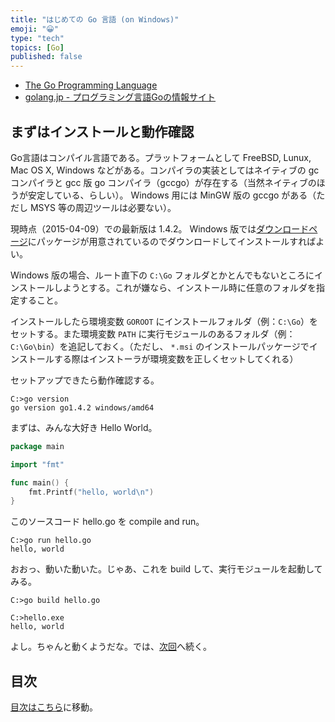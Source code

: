```yaml
---
title: "はじめての Go 言語 (on Windows)"
emoji: "😀"
type: "tech"
topics: [Go]
published: false
---
```

- [The Go Programming Language](https://golang.org/)
- [golang.jp - プログラミング言語Goの情報サイト](http://golang.jp/)

## まずはインストールと動作確認

Go言語はコンパイル言語である。プラットフォームとして FreeBSD, Lunux, Mac OS X, Windows などがある。コンパイラの実装としてはネイティブの gc コンパイラと gcc 版 go コンパイラ（gccgo）が存在する（当然ネイティブのほうが安定している、らしい）。 Windows 用には MinGW 版の gccgo がある（ただし MSYS 等の周辺ツールは必要ない）。

現時点（2015-04-09）での最新版は 1.4.2。 Windows 版では[ダウンロードページ](https://golang.org/dl/)にパッケージが用意されているのでダウンロードしてインストールすればよい。

Windows 版の場合、ルート直下の `C:\Go` フォルダとかとんでもないところにインストールしようとする。これが嫌なら、インストール時に任意のフォルダを指定すること。

インストールしたら環境変数 `GOROOT` にインストールフォルダ（例：`C:\Go`）をセットする。また環境変数 `PATH` に実行モジュールのあるフォルダ（例：`C:\Go\bin`）を追記しておく。（ただし、 `*.msi` のインストールパッケージでインストールする際はインストーラが環境変数を正しくセットしてくれる）

セットアップできたら動作確認する。

```shell
C:>go version
go version go1.4.2 windows/amd64
```

まずは、みんな大好き Hello World。

```go:hello.go
package main

import "fmt"

func main() {
    fmt.Printf("hello, world\n")
}
```

このソースコード hello.go を compile and run。

```shell
C:>go run hello.go
hello, world
```

おおっ、動いた動いた。じゃあ、これを build して、実行モジュールを起動してみる。

```shell
C:>go build hello.go

C:>hello.exe
hello, world
```

よし。ちゃんと動くようだな。では、[次回](http://qiita.com/spiegel-im-spiegel/items/047a9bd6436e6391ddd4)へ続く。

## 目次

[目次はこちら](http://qiita.com/spiegel-im-spiegel/items/98d49ac456485b007a15#%E3%81%AF%E3%81%98%E3%82%81%E3%81%A6%E3%81%AE-go-%E8%A8%80%E8%AA%9E-on-windows)に移動。


